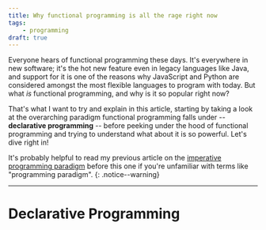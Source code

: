 ```yaml
---
title: Why functional programming is all the rage right now
tags:
    - programming
draft: true
---
```


Everyone hears of functional programming these days. It's everywhere in new software; it's the hot new feature even in legacy languages like Java, and support for it is one of the reasons why JavaScript and Python are considered amongst the most flexible languages to program with today. But what _is_ functional programming, and why is it so popular right now? 

That's what I want to try and explain in this article, starting by taking a look at the overarching paradigm functional programming falls under -- **declarative programming** -- before peeking under the hood of functional programming and trying to understand what about it is so powerful. Let's dive right in!

It's probably helpful to read my previous article on the [imperative programming paradigm](_posts/2021-04-31-imperative.md) before this one if you're unfamiliar with terms like "programming paradigm".
{: .notice--warning}

---

# Declarative Programming
